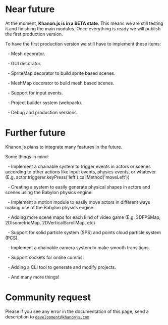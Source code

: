 # Near future

At the moment, **Khanon.js is in a BETA state**. This means we are still testing it and finishing the main modules. Once everything is ready we will publish the first production version.

To have the first production version we still have to implement these items:

&nbsp;
    - Mesh decorator.

&nbsp;
    - GUI decorator.

&nbsp;
    - SpriteMap decorator to build sprite based scenes.

&nbsp;
    - MeshMap decorator to build mesh based scenes.

&nbsp;
    - Support for input events.

&nbsp;
    - Project builder system (webpack).

&nbsp;
    - Debug and production versions.

# Further future

Khanon.js plans to integrate many features in the future.

Some things in mind:

&nbsp;
    - Implement a chainable system to trigger events in actors or scenes according to other actions like input events, physics events, or whatever (E.g. actor.triggerer.keyPress('left').callMethod('moveLeft'))

&nbsp;
    - Creating a system to easily generate physical shapes in actors and scenes using the Babylon physics engine.

&nbsp;
    - Implement a motion module to easily move actors in different ways making use of the Babylon physics engine.

&nbsp;
    - Adding more scene maps for each kind of video game (E.g. 3DFPSMap, 2DIsometricMap, 2DVerticalScrollMap, etc)

&nbsp;
    - Support for solid particle system (SPS) and points cloud particle system (PCS).

&nbsp;
    - Implement a chainable camera system to make smooth transitions.

&nbsp;
    - Support sockets for online comms.

&nbsp;
    - Adding a CLI tool to generate and modify projects.

&nbsp;
    - And many more things!

# Community request

Please if you see any error in the documentation of this page, send a description to [`development@khanonjs.com`](mailto:development@khanonjs.com)